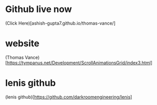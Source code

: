 # Github live now

(Click Here)[ashish-gupta7.github.io/thomas-vance/]

# website

(Thomas Vance)[https://tympanus.net/Development/ScrollAnimationsGrid/index3.html]

# lenis github

(lenis github)[https://github.com/darkroomengineering/lenis]
